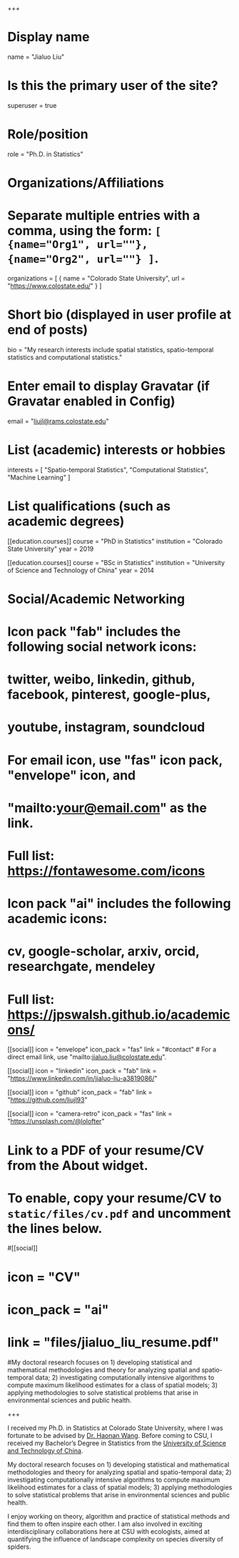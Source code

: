 +++
# Display name
name = "Jialuo Liu"

# Is this the primary user of the site?
superuser = true

# Role/position
role = "Ph.D. in Statistics"

# Organizations/Affiliations
#   Separate multiple entries with a comma, using the form: `[ {name="Org1", url=""}, {name="Org2", url=""} ]`.
organizations = [ { name = "Colorado State University", url = "https://www.colostate.edu/" } ]

# Short bio (displayed in user profile at end of posts)
bio = "My research interests include spatial statistics, spatio-temporal statistics and computational statistics."

# Enter email to display Gravatar (if Gravatar enabled in Config)
email = "liujl@rams.colostate.edu"

# List (academic) interests or hobbies
interests = [
  "Spatio-temporal Statistics",
  "Computational Statistics",
  "Machine Learning"
]

# List qualifications (such as academic degrees)
[[education.courses]]
  course = "PhD in Statistics"
  institution = "Colorado State University"
  year = 2019

[[education.courses]]
  course = "BSc in Statistics"
  institution = "University of Science and Technology of China"
  year = 2014

# Social/Academic Networking
#
# Icon pack "fab" includes the following social network icons:
#
#   twitter, weibo, linkedin, github, facebook, pinterest, google-plus,
#   youtube, instagram, soundcloud
#
#   For email icon, use "fas" icon pack, "envelope" icon, and
#   "mailto:your@email.com" as the link.
#
#   Full list: https://fontawesome.com/icons
#
# Icon pack "ai" includes the following academic icons:
#
#   cv, google-scholar, arxiv, orcid, researchgate, mendeley
#
#   Full list: https://jpswalsh.github.io/academicons/

[[social]]
  icon = "envelope"
  icon_pack = "fas"
  link = "#contact"  # For a direct email link, use "mailto:jialuo.liu@colostate.edu".

[[social]]
  icon = "linkedin"
  icon_pack = "fab"
  link = "https://www.linkedin.com/in/jialuo-liu-a3819086/"

[[social]]
  icon = "github"
  icon_pack = "fab"
  link = "https://github.com/liujl93"

[[social]]
  icon = "camera-retro"
  icon_pack = "fas"
  link = "https://unsplash.com/@lolofter"
# Link to a PDF of your resume/CV from the About widget.
# To enable, copy your resume/CV to `static/files/cv.pdf` and uncomment the lines below.
#[[social]]
#   icon = "CV"
#   icon_pack = "ai"
#   link = "files/jialuo_liu_resume.pdf"
#My doctoral research focuses on 1) developing statistical and mathematical methodologies and theory for analyzing spatial and spatio-temporal data; 2) investigating computationally intensive algorithms to compute maximum likelihood estimates for a class of spatial models; 3) applying methodologies to solve statistical problems that arise in environmental sciences and public health.

+++

I received my Ph.D. in Statistics at Colorado State University, where I was fortunate to be advised by [Dr. Haonan Wang](https://www.stat.colostate.edu/~wanghn/).
Before coming to CSU, I received my Bachelor’s Degree in Statistics from the [University of Science and Technology of China](http://en.ustc.edu.cn/index.html).

My doctoral research focuses on 1) developing statistical and mathematical methodologies and theory for analyzing spatial and spatio-temporal data; 2) investigating computationally intensive algorithms to compute maximum likelihood estimates for a class of spatial models; 3) applying methodologies to solve statistical problems that arise in environmental sciences and public health.

I enjoy working on theory, algorithm and practice of statistical methods and find them to often inspire each other. I am also involved in exciting interdisciplinary collaborations here at CSU with ecologists, aimed at quantifying the influence of landscape complexity on species diversity of spiders.
